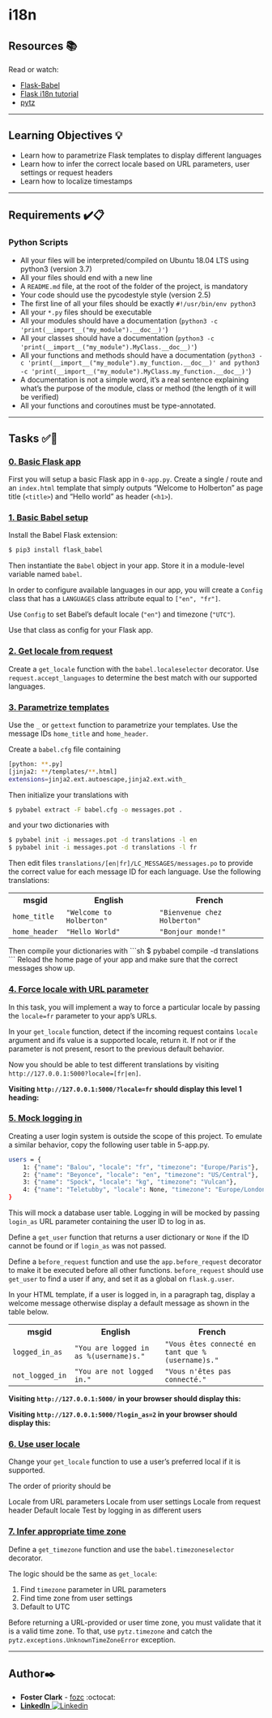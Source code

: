 # i18n

## Resources :books:
Read or watch:
* [Flask-Babel](https://python-babel.github.io/flask-babel/)
* [Flask i18n tutorial](https://blog.miguelgrinberg.com/post/the-flask-mega-tutorial-part-xiii-i18n-and-l10n)
* [pytz](https://sourceforge.net/projects/pytz/)

---

## Learning Objectives :bulb:

- Learn how to parametrize Flask templates to display different languages
- Learn how to infer the correct locale based on URL parameters, user settings or request headers
- Learn how to localize timestamps

---

## Requirements :heavy_check_mark::clipboard:
### Python Scripts
- All your files will be interpreted/compiled on Ubuntu 18.04 LTS using python3 (version 3.7)
- All your files should end with a new line
- A `README.md` file, at the root of the folder of the project, is mandatory
- Your code should use the pycodestyle style (version 2.5)
- The first line of all your files should be exactly `#!/usr/bin/env python3`
- All your `*.py` files should be executable
- All your modules should have a documentation (`python3 -c 'print(__import__("my_module").__doc__)'`)
- All your classes should have a documentation (`python3 -c 'print(__import__("my_module").MyClass.__doc__)'`)
- All your functions and methods should have a documentation (`python3 -c 'print(__import__("my_module").my_function.__doc__)' and python3 -c 'print(__import__("my_module").MyClass.my_function.__doc__)'`)
- A documentation is not a simple word, it’s a real sentence explaining what’s the purpose of the module, class or method (the length of it will be verified)
- All your functions and coroutines must be type-annotated.

---

## Tasks :white_check_mark::memo:

### [0. Basic Flask app](./0-app.py)
First you will setup a basic Flask app in `0-app.py`. Create a single / route and an `index.html` template that simply outputs “Welcome to Holberton” as page title (`<title>`) and “Hello world” as header (`<h1>`).


### [1. Basic Babel setup](./1-app.py)
Install the Babel Flask extension:
```sh
$ pip3 install flask_babel
```
Then instantiate the `Babel` object in your app. Store it in a module-level variable named `babel`.

In order to configure available languages in our app, you will create a `Config` class that has a `LANGUAGES` class attribute equal to `["en", "fr"]`.

Use `Config` to set Babel’s default locale (`"en"`) and timezone (`"UTC"`).

Use that class as config for your Flask app.


### [2. Get locale from request](./2-app.py)
Create a `get_locale` function with the `babel.localeselector` decorator. Use `request.accept_languages` to determine the best match with our supported languages.


### [3. Parametrize templates](./3-app.py)
Use the `_` or `gettext` function to parametrize your templates. Use the message IDs `home_title` and `home_header`.

Create a `babel.cfg` file containing
```sh
[python: **.py]
[jinja2: **/templates/**.html]
extensions=jinja2.ext.autoescape,jinja2.ext.with_
```
Then initialize your translations with
```sh
$ pybabel extract -F babel.cfg -o messages.pot .
```
and your two dictionaries with
```sh
$ pybabel init -i messages.pot -d translations -l en
$ pybabel init -i messages.pot -d translations -l fr
```
Then edit files `translations/[en|fr]/LC_MESSAGES/messages.po` to provide the correct value for each message ID for each language. Use the following translations:
<table>
  <tbody>
    <tr>
      <th>msgid</th>
      <th>English</th>
      <th>French</th>
    </tr>
    <tr>
      <td>
        <code>home_title</code>
      </td>
      <td>
        <code>"Welcome to Holberton"</code>
      </td>
      <td>
        <code>"Bienvenue chez Holberton"</code>
      </td>
    </tr>
    <tr>
      <td>
        <code>home_header</code>
      </td>
      <td>
        <code>"Hello World"</code>
      </td>
      <td>
        <code>"Bonjour monde!"</code>
      </td>
    </tr>
  </tbody>
</table>
Then compile your dictionaries with
```sh
$ pybabel compile -d translations
```
Reload the home page of your app and make sure that the correct messages show up.


### [4. Force locale with URL parameter](./4-app.py)
In this task, you will implement a way to force a particular locale by passing the `locale=fr` parameter to your app’s URLs.

In your `get_locale` function, detect if the incoming request contains `locale` argument and ifs value is a supported locale, return it. If not or if the parameter is not present, resort to the previous default behavior.

Now you should be able to test different translations by visiting `http://127.0.0.1:5000?locale=[fr|en]`.

**Visiting `http://127.0.0.1:5000/?locale=fr` should display this level 1 heading:** <img src="https://s3.eu-west-3.amazonaws.com/hbtn.intranet/uploads/medias/2020/3/f958f4a1529b535027ce.png?X-Amz-Algorithm=AWS4-HMAC-SHA256&amp;X-Amz-Credential=AKIA4MYA5JM5DUTZGMZG%2F20230930%2Feu-west-3%2Fs3%2Faws4_request&amp;X-Amz-Date=20230930T194451Z&amp;X-Amz-Expires=86400&amp;X-Amz-SignedHeaders=host&amp;X-Amz-Signature=1a3cc2ac6dad66965e849eb0e4bcae653ee8e17729a31b8ce3fab4b7881827c2" alt="" loading="lazy" style="">


### [5. Mock logging in](./5-app.py)
Creating a user login system is outside the scope of this project. To emulate a similar behavior, copy the following user table in 5-app.py.
```sh
users = {
    1: {"name": "Balou", "locale": "fr", "timezone": "Europe/Paris"},
    2: {"name": "Beyonce", "locale": "en", "timezone": "US/Central"},
    3: {"name": "Spock", "locale": "kg", "timezone": "Vulcan"},
    4: {"name": "Teletubby", "locale": None, "timezone": "Europe/London"},
}
```
This will mock a database user table. Logging in will be mocked by passing `login_as` URL parameter containing the user ID to log in as.

Define a `get_user` function that returns a user dictionary or `None` if the ID cannot be found or if `login_as` was not passed.

Define a `before_request` function and use the `app.before_request` decorator to make it be executed before all other functions. `before_request` should use `get_user` to find a user if any, and set it as a global on `flask.g.user`.

In your HTML template, if a user is logged in, in a paragraph tag, display a welcome message otherwise display a default message as shown in the table below.
<table>
  <tbody>
    <tr>
      <th>msgid</th>
      <th>English</th>
      <th>French</th>
    </tr>
    <tr>
      <td>
        <code>logged_in_as</code>
      </td>
      <td>
        <code>"You are logged in as %(username)s."</code>
      </td>
      <td>
        <code>"Vous êtes connecté en tant que %(username)s."</code>
      </td>
    </tr>
    <tr>
      <td>
        <code>not_logged_in</code>
      </td>
      <td>
        <code>"You are not logged in."</code>
      </td>
      <td>
        <code>"Vous n'êtes pas connecté."</code>
      </td>
    </tr>
  </tbody>
</table>

**Visiting `http://127.0.0.1:5000/` in your browser should display this:**
<img src="https://s3.eu-west-3.amazonaws.com/hbtn.intranet/uploads/medias/2020/3/2c5b2c8190f88c6b4668.png?X-Amz-Algorithm=AWS4-HMAC-SHA256&amp;X-Amz-Credential=AKIA4MYA5JM5DUTZGMZG%2F20230930%2Feu-west-3%2Fs3%2Faws4_request&amp;X-Amz-Date=20230930T194451Z&amp;X-Amz-Expires=86400&amp;X-Amz-SignedHeaders=host&amp;X-Amz-Signature=4a75011fd968a16099eb406b643a0ed49f8aeeac15931ec9f3ec7c3cbde3c00d" alt="" loading="lazy" style="">

**Visiting `http://127.0.0.1:5000/?login_as=2` in your browser should display this:**
<img src="https://s3.eu-west-3.amazonaws.com/hbtn.intranet/uploads/medias/2020/3/277f24308c856a09908c.png?X-Amz-Algorithm=AWS4-HMAC-SHA256&amp;X-Amz-Credential=AKIA4MYA5JM5DUTZGMZG%2F20230930%2Feu-west-3%2Fs3%2Faws4_request&amp;X-Amz-Date=20230930T194451Z&amp;X-Amz-Expires=86400&amp;X-Amz-SignedHeaders=host&amp;X-Amz-Signature=831fbad0a715dc1617adc9f634a0e3b833b937d13cdcd751a99611904f09ad9f" alt="" loading="lazy" style="">


### [6. Use user locale](./6-app.py)
Change your `get_locale` function to use a user’s preferred local if it is supported.

The order of priority should be

Locale from URL parameters
Locale from user settings
Locale from request header
Default locale
Test by logging in as different users
<img src="https://s3.eu-west-3.amazonaws.com/hbtn.intranet/uploads/medias/2020/3/9941b480b0b9d87dc5de.png?X-Amz-Algorithm=AWS4-HMAC-SHA256&amp;X-Amz-Credential=AKIA4MYA5JM5DUTZGMZG%2F20230930%2Feu-west-3%2Fs3%2Faws4_request&amp;X-Amz-Date=20230930T194451Z&amp;X-Amz-Expires=86400&amp;X-Amz-SignedHeaders=host&amp;X-Amz-Signature=f9f9bee61c61fd12d570329f7be5e9c2c1b47973153322c14281b4795e70a3ea" alt="" loading="lazy" style="">


### [7. Infer appropriate time zone](./7-app.py)
Define a `get_timezone` function and use the `babel.timezoneselector` decorator.

The logic should be the same as `get_locale`:

  1. Find `timezone` parameter in URL parameters
  2. Find time zone from user settings
  3. Default to UTC

Before returning a URL-provided or user time zone, you must validate that it is a valid time zone. To that, use `pytz.timezone` and catch the `pytz.exceptions.UnknownTimeZoneError` exception.


---

## Author:black_nib:
- **Foster Clark** - [fozc](https://github.com/FosterClark48) :octocat:
- [**LinkedIn** ![Linkedin](https://i.stack.imgur.com/gVE0j.png)](https://www.linkedin.com/in/fosterclark12/)
